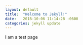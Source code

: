 ```yaml
---
layout: default
title:  "Welcome to Jekyll!"
date:   2018-10-06 11:14:28 -0600
categories: jekyll update
---
```

I am a test page

